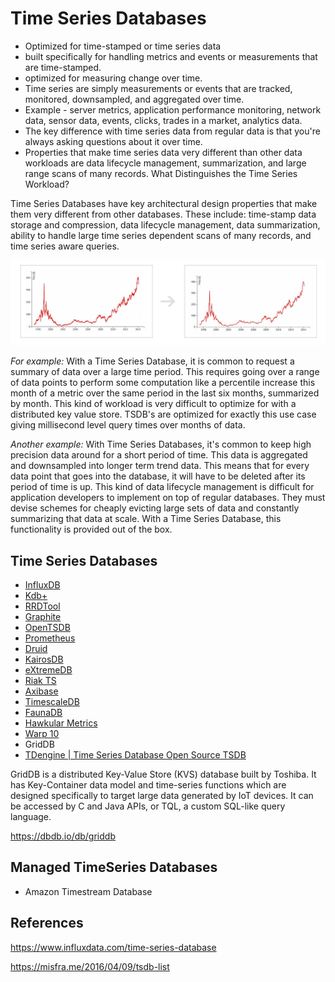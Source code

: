 # Time Series Databases

- Optimized for time-stamped or time series data
- built specifically for handling metrics and events or measurements that are time-stamped.
- optimized for measuring change over time.
- Time series are simply measurements or events that are tracked, monitored, downsampled, and aggregated over time.
- Example - server metrics, application performance monitoring, network data, sensor data, events, clicks, trades in a market, analytics data.
- The key difference with time series data from regular data is that you're always asking questions about it over time.
- Properties that make time series data very different than other data workloads are data lifecycle management, summarization, and large range scans of many records.
What Distinguishes the Time Series Workload?

Time Series Databases have key architectural design properties that make them very different from other databases. These include: time-stamp data storage and compression, data lifecycle management, data summarization, ability to handle large time series dependent scans of many records, and time series aware queries.

![image](../../../media/Time-Series-Databases-image1.jpg)

*For example:* With a Time Series Database, it is common to request a summary of data over a large time period. This requires going over a range of data points to perform some computation like a percentile increase this month of a metric over the same period in the last six months, summarized by month. This kind of workload is very difficult to optimize for with a distributed key value store. TSDB's are optimized for exactly this use case giving millisecond level query times over months of data.

*Another example:* With Time Series Databases, it's common to keep high precision data around for a short period of time. This data is aggregated and downsampled into longer term trend data. This means that for every data point that goes into the database, it will have to be deleted after its period of time is up. This kind of data lifecycle management is difficult for application developers to implement on top of regular databases. They must devise schemes for cheaply evicting large sets of data and constantly summarizing that data at scale. With a Time Series Database, this functionality is provided out of the box.

## Time Series Databases

- [InfluxDB](https://www.influxdata.com/)
- [Kdb+](https://kx.com/discover/)
- [RRDTool](https://oss.oetiker.ch/rrdtool/)
- [Graphite](https://github.com/graphite-project/graphite-web)
- [OpenTSDB](http://opentsdb.net/)
- [Prometheus](https://prometheus.io/)
- [Druid](http://druid.io/)
- [KairosDB](https://github.com/kairosdb/kairosdb)
- [eXtremeDB](http://www.mcobject.com/extremedbfamily.shtml)
- [Riak TS](http://basho.com/products/riak-ts/)
- [Axibase](https://axibase.com/products/axibase-time-series-database/)
- [TimescaleDB](https://www.timescale.com/)
- [FaunaDB](https://fauna.com/)
- [Hawkular Metrics](http://www.hawkular.org/)
- [Warp 10](http://www.warp10.io/)
- GridDB
- [TDengine | Time Series Database Open Source TSDB](https://tdengine.com/)

GridDB is a distributed Key-Value Store (KVS) database built by Toshiba. It has Key-Container data model and time-series functions which are designed specifically to target large data generated by IoT devices. It can be accessed by C and Java APIs, or TQL, a custom SQL-like query language.

<https://dbdb.io/db/griddb>

## Managed TimeSeries Databases

- Amazon Timestream Database

## References

<https://www.influxdata.com/time-series-database>

<https://misfra.me/2016/04/09/tsdb-list>
